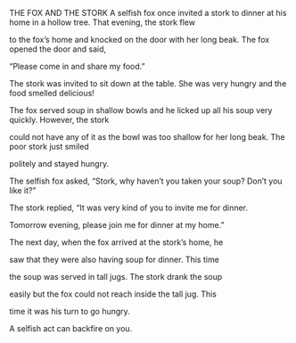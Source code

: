 


THE FOX AND THE STORK
A selfish fox once invited a stork to dinner at his home in a hollow
tree. That evening, the stork flew

to the fox’s home and knocked on the door with her long beak. The fox
opened the door and said,

“Please come in and share my food.”

The stork was invited to sit down at the table. She was very hungry and
the food smelled delicious!

The fox served soup in shallow bowls and he licked up all his soup very
quickly. However, the stork

could not have any of it as the bowl was too shallow for her long beak.
The poor stork just smiled

politely and stayed hungry.

The selfish fox asked, “Stork, why haven’t you taken your soup? Don’t
you like it?”

The stork replied, “It was very kind of you to invite me for dinner.

Tomorrow evening, please join me for dinner at my home.”

The next day, when the fox arrived at the stork’s home, he

saw that they were also having soup for dinner. This time

the soup was served in tall jugs. The stork drank the soup

easily but the fox could not reach inside the tall jug. This

time it was his turn to go hungry.

A selfish act can backfire on you.


